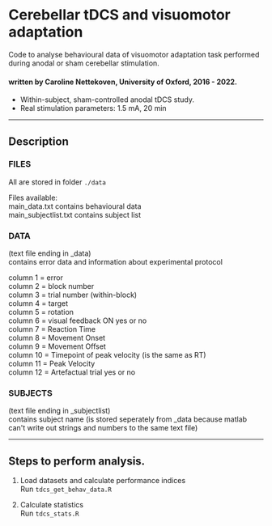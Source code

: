# Cerebellar tDCS and visuomotor adaptation
Code to analyse behavioural data of visuomotor adaptation task performed during anodal or sham cerebellar stimulation.
#### written by Caroline Nettekoven, University of Oxford, 2016 - 2022.
- Within-subject, sham-controlled anodal tDCS study.
- Real stimulation parameters: 1.5 mA, 20 min

____________________________________________________________________

## Description
### FILES
All are stored in folder `./data`

Files available: \
main_data.txt             contains behavioural data \
main_subjectlist.txt      contains subject list

### DATA
(text file ending in _data) \
contains error data and information about experimental protocol

column 1    =     error \
column 2    =     block number \
column 3    =     trial number (within-block) \
column 4    =     target \
column 5    =     rotation \
column 6    =     visual feedback ON yes or no \
column 7    =     Reaction Time \
column 8    =     Movement Onset \
column 9    =     Movement Offset \
column 10   =     Timepoint of peak velocity (is the same as RT) \
column 11   =     Peak Velocity \
column 12   =     Artefactual trial yes or no

### SUBJECTS
(text file ending in _subjectlist) \
contains subject name (is stored seperately from _data because matlab can't write out strings and numbers to the same text file)

____________________________________________________________________


## Steps to perform analysis.
1. Load datasets and calculate performance indices\
   Run `tdcs_get_behav_data.R`
     
2. Calculate statistics\
   Run `tdcs_stats.R`

